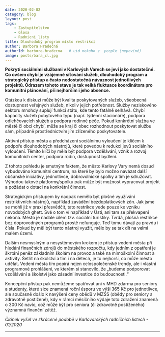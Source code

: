 ```yaml
---
date: 2020-02-02
category: blog
layout: post
tags:
    - Zastupitelstvo
    - Glosa
    - Radnicni_listy
title: Dlouhodobý program místo restrikcí
author: Barbora Hradečná
authorId: barbora.hradecna   # uid nekoho z _people (nepoviné)
image: posts/bara_cl.jpg
---
```

**Pokrytí sociálními službami v Karlových Varech se jeví jako dostatečné. Co ovšem chybí je vzájemné síťování služeb, dlouhodobý program a strategický přístup a často nedostatečná návaznost jednotlivých projektů. Odrazem tohoto stavu je tak velká fluktuace koordinátora pro komunitní plánování, při nejhorším i jeho absence.**

Otázkou k diskuzi může být kvalita poskytovaných služeb, všeobecná dostupnost veřejných služeb, nikoliv jejich potřebnost. Služby neziskového sektoru mnohdy suplují funkci státu, kde tento fatálně selhává. Chybí kapacity služeb pobytového typu (např. týdenní stacionáře), podpora odlehčovacích služeb a podpora rodinné péče. Pokud konkrétní služba ve městě či obci chybí, může se kraj či obec rozhodnout poskytovat službu sám, případně prostřednictvím jím zřízeného poskytovatele.

Aktivní přístup města a předcházení sociálnímu vyloučení je klíčem k podpoře dlouhodobých nástrojů, které povedou k redukci jevů sociálního vyloučení. Těmito klíči by měla být podpora vzdělávání, vznik a rozvoj komunitních center, podpora rodin, dostupnost bydlení.

Z tohoto pohledu je smutným faktem, že město Karlovy Vary nemá dosud vybudováno komunitní centrum, na které by bylo možno navázat další občanské iniciativy, jednotlivce, dobrovolnické spolky a tím je sdružovat. Výhodou takové platformy/spolku pak může být možnost vypracovat projekt a požádat o dotaci na konkrétní činnost.

Strategickým přístupem by naopak nemělo být plošné využívání restriktivních nástrojů, například zavádění bezdoplatkových zón. Jak jsme se mohli již v praxi přesvědčit, tato restrikce vede pouze ke vzniku novodobých ghett. Své o tom ví například v Ústí, ani tam se překvapení nekoná. Město je nadále cílem tzv. sociální turistiky. Tvrdá, plošná restrikce bez doprovodných programů prostě nefunguje. Teď tomu dávají za pravdu i čísla. Pokud by měl být tento nástroj využit, mělo by se tak dít na velmi malém území.

Dalším nesmyslným a nesystémovým krokem je přístup vedení města při hledání finančních zdrojů do městského rozpočtu, kdy jedním z opatření je škrtání peněz základním školám na provoz a také na mimoškolní činnost a aktivity. Šetřit na školství a tím i na dětech, je to nejhorší, co může město udělat. Vedení města tím popírá nejen celospolečenské trendy, ale i vlastní programové prohlášení, ve kterém si stanovilo, že „budeme podporovat vzdělávání a školství jako zásadní investice do budoucnosti.“

Koncepční přístup pak nemůžeme spatřovat ani v MHD zdarma pro seniory a studenty, které sice znamená roční úsporu ve výši 365 Kč pro jednotlivce, ale současně došlo k navýšení ceny obědů v MZSS (obědy pro seniory a zdravotně postižené), kdy v rámci měsíčního výdaje toto zdražení znamená o 300 Kč navíc, což může být pro seniora (či zdravotně postiženého) významná finanční zátěž.

_Článek vyšel ve zkrácené podobě v Karlovarských radničních listech - 01/2020_
- - -
